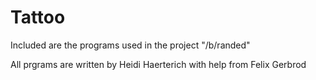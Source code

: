 # Tattoo
Included are the programs used in the project "/b/randed"

All prgrams are written by Heidi Haerterich with help from Felix Gerbrod